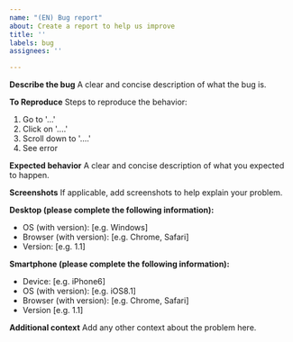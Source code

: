 ```yaml
---
name: "(EN) Bug report"
about: Create a report to help us improve
title: ''
labels: bug
assignees: ''

---
```


**Describe the bug**
A clear and concise description of what the bug is.

**To Reproduce**
Steps to reproduce the behavior:
1. Go to '...'
2. Click on '....'
3. Scroll down to '....'
4. See error

**Expected behavior**
A clear and concise description of what you expected to happen.

**Screenshots**
If applicable, add screenshots to help explain your problem.

**Desktop (please complete the following information):**
 - OS (with version): [e.g. Windows]
 - Browser (with version): [e.g. Chrome, Safari]
 - Version: [e.g. 1.1]

**Smartphone (please complete the following information):**
 - Device: [e.g. iPhone6]
 - OS (with version): [e.g. iOS8.1]
 - Browser (with version): [e.g. Chrome, Safari]
 - Version [e.g. 1.1]

**Additional context**
Add any other context about the problem here.
